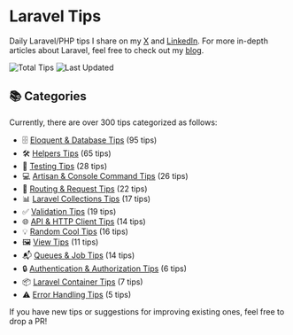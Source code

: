 # Laravel Tips

Daily Laravel/PHP tips I share on my [X](https://x.com/OussamaMater) and [LinkedIn](https://www.linkedin.com/in/oussamamater/). For more in-depth articles about Laravel, feel free to check out my [blog](https://blog.oussama-mater.tech/).

![Total Tips](https://img.shields.io/badge/dynamic/json?url=https%3A%2F%2Fraw.githubusercontent.com%2Foussamamater%2Flaravel-tips%2Fmain%2Fstats.json&label=Total%20Tips&query=%24.totalTips&color=blue)
![Last Updated](https://img.shields.io/github/last-commit/oussamamater/laravel-tips?label=Last%20Updated&color=green)

## 📚 Categories

Currently, there are over 300 tips categorized as follows:

- 🗄️ [Eloquent & Database Tips](./tips/eloquent-and-database.md) (95 tips)
- 🛠️ [Helpers Tips](./tips/helpers.md) (65 tips)
- 🧪 [Testing Tips](./tips/testing.md) (28 tips)
- 💻 [Artisan & Console Command Tips](./tips/console.md) (26 tips)
- 🔄 [Routing & Request Tips](./tips/routing.md) (22 tips)
- 📊 [Laravel Collections Tips](./tips/collections.md) (17 tips)
- ✅ [Validation Tips](./tips/validation.md) (19 tips)
- 🌐 [API & HTTP Client Tips](./tips/api-and-http-client.md) (14 tips)
- 💡 [Random Cool Tips](./tips/others.md) (16 tips)
- 🖼️ [View Tips](./tips/views.md) (11 tips)
- 📬 [Queues & Job Tips](./tips/queues-and-jobs.md) (14 tips)
- 🔒 [Authentication & Authorization Tips](./tips/auth.md) (6 tips)
- 📦 [Laravel Container Tips](./tips/container.md) (7 tips)
- ⚠️ [Error Handling Tips](./tips/error-handling.md) (5 tips)

If you have new tips or suggestions for improving existing ones, feel free to drop a PR!
